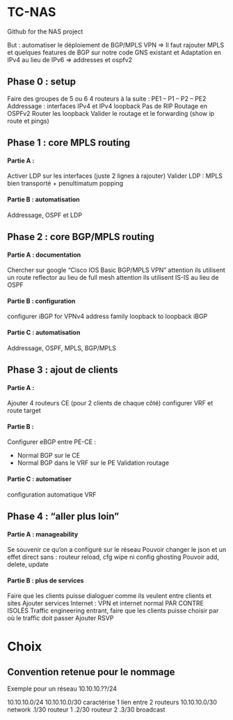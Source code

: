 # TC-NAS
Github for the NAS project

But : automatiser le déploiement de BGP/MPLS VPN
=> Il faut rajouter MPLS et quelques features de BGP sur notre code GNS existant
et Adaptation en IPv4 au lieu de IPv6 => addresses et ospfv2

## Phase 0 : setup
Faire des groupes de 5 ou 6
4 routeurs à la suite : PE1 – P1 – P2 – PE2
Addressage : interfaces IPv4 et IPv4 loopback
Pas de RIP
Routage en OSPFv2
Router les loopback
Valider le routage et le forwarding (show ip route et pings)

## Phase 1 : core MPLS routing

#### Partie A :
Activer LDP sur les interfaces (juste 2 lignes à rajouter)
Valider LDP : MPLS bien transporté + penultimatum popping

#### Partie B : automatisation
Addressage, OSPF et LDP


## Phase 2 : core BGP/MPLS routing

#### Partie A : documentation
Chercher sur google “Cisco IOS Basic BGP/MPLS VPN” 
attention ils utilisent un route reflector au lieu de full mesh
attention ils utilisent IS-IS au lieu de OSPF	

#### Partie B : configuration
configurer iBGP for VPNv4 address family
loopback to loopback iBGP

#### Partie C : automatisation
Addressage, OSPF, MPLS, BGP/MPLS



## Phase 3 : ajout de clients

#### Partie A :
Ajouter 4 routeurs CE (pour 2 clients de chaque côté)
configurer VRF
et route target

#### Partie B :
Configurer eBGP entre PE-CE :
- Normal BGP sur le CE
- Normal BGP dans le VRF sur le PE
Validation routage

#### Partie C : automatiser
configuration automatique VRF

## Phase 4 : “aller plus loin”

#### Partie A : manageability
Se souvenir ce qu’on a configuré sur le réseau
Pouvoir changer le json et un effet direct sans : routeur reload, cfg wipe ni config ghosting
Pouvoir add, delete, update

#### Partie B : plus de services
Faire que les clients puisse dialoguer comme ils veulent entre clients et sites
Ajouter services Internet : VPN et internet normal PAR CONTRE ISOLÉS 
Traffic engineering entrant, faire que les clients puisse choisir par où le traffic doit passer
Ajouter RSVP

# Choix

## Convention retenue pour le nommage
Exemple pour un réseau 10.10.10.??/24

10.10.10.0/24
10.10.10.0/30 caractérise 1 lien entre 2 routeurs
10.10.10.0/30 network
              .1/30 routeur 1
              .2/30 routeur 2
              .3/30 broadcast
